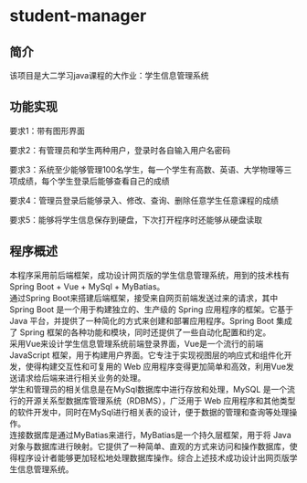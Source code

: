 # student-manager
## 简介
该项目是大二学习java课程的大作业：学生信息管理系统
## 功能实现
要求1：带有图形界面

要求2：有管理员和学生两种用户，登录时各自输入用户名密码

要求3：系统至少能够管理100名学生，每一个学生有高数、英语、大学物理等三项成绩，每个学生登录后能够查看自己的成绩

要求4：管理员登录后能够录入、修改、查询、删除任意学生任意课程的成绩

要求5：能够将学生信息保存到硬盘，下次打开程序时还能够从硬盘读取

## 程序概述
本程序采用前后端框架，成功设计网页版的学生信息管理系统，用到的技术栈有Spring Boot + Vue + MySql + MyBatias。  
通过Spring Boot来搭建后端框架，接受来自网页前端发送过来的请求，其中Spring Boot 是一个用于构建独立的、生产级的 Spring 应用程序的框架。它基于 Java 平台，并提供了一种简化的方式来创建和部署应用程序。Spring Boot 集成了 Spring 框架的各种功能和模块，同时还提供了一些自动化配置和约定。  
采用Vue来设计学生信息管理系统前端登录界面，Vue是一个流行的前端 JavaScript 框架，用于构建用户界面。它专注于实现视图层的响应式和组件化开发，使得构建交互性和可复用的 Web 应用程序变得更加简单和高效，利用Vue发送请求给后端来进行相关业务的处理。  
学生和管理员的相关信息是在MySql数据库中进行存放和处理，MySQL 是一个流行的开源关系型数据库管理系统（RDBMS），广泛用于 Web 应用程序和其他类型的软件开发中，同时在MySql进行相关表的设计，便于数据的管理和查询等处理操作。  
连接数据库是通过MyBatias来进行，MyBatias是一个持久层框架，用于将 Java 对象与数据库进行映射。它提供了一种简单、直观的方式来访问和操作数据库，使得程序设计者能够更加轻松地处理数据库操作。综合上述技术成功设计出网页版学生信息管理系统。  

